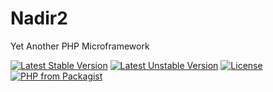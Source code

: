 # Nadir2

Yet Another PHP Microframework

[![Latest Stable Version](https://poser.pugx.org/selikhovleonid/nadir2/v/stable)](https://packagist.org/packages/selikhovleonid/nadir2)
[![Latest Unstable Version](https://poser.pugx.org/selikhovleonid/nadir2/v/unstable)](https://packagist.org/packages/selikhovleonid/nadir2)
[![License](https://poser.pugx.org/selikhovleonid/nadir2/license)](https://packagist.org/packages/selikhovleonid/nadir2)
[![PHP from Packagist](https://img.shields.io/packagist/php-v/selikhovleonid/nadir2.svg)](https://packagist.org/packages/selikhovleonid/nadir2)